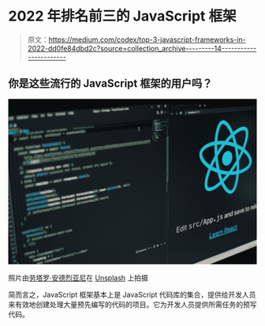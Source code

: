 # 2022 年排名前三的 JavaScript 框架

> 原文：<https://medium.com/codex/top-3-javascript-frameworks-in-2022-dd0fe84dbd2c?source=collection_archive---------14----------------------->

## 你是这些流行的 JavaScript 框架的用户吗？

![](img/8cd1cafb1cd3cc783dfe96fc498eecc6.png)

照片由[劳塔罗·安德烈亚尼](https://unsplash.com/es/@lautaroandreani?utm_source=medium&utm_medium=referral)在 [Unsplash](https://unsplash.com?utm_source=medium&utm_medium=referral) 上拍摄

简而言之，JavaScript 框架基本上是 JavaScript 代码库的集合，提供给开发人员来有效地创建处理大量预先编写的代码的项目。它为开发人员提供所需任务的预写代码。
